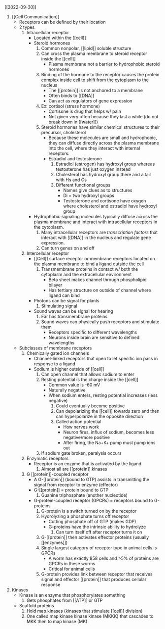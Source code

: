 [[2022-09-30]]

1. [[Cell Communication]]
	- Receptors can be defined by their location
	- 2 types
		1. Intracellular receptor
			- Located within the [[cell]]
			- Steroid hormones
				1. Common nonpolar, [[lipid]] soluble structure
				2. Can cross the plasma membrane to steroid receptor inside the [[cell]]
					- Plasma membrane not a barrier to hydrophobic steroid hormones 
				3. Binding of the hormone to the receptor causes the protein complex inside cell to shift from the cytoplasm to the nucleus
					- The [[protein]] is not anchored to a membrane
					- Often binds to [[DNA]]
					- Can act as regulators of gene expression
				4. Ex: cortisol (stress hormone)
					- Cortisone is drug that helps w/ pain
					- Not given very often because they last a while (do not break down in [[water]])
				5. Steroid hormones have similar chemical structures to their precursor, cholesterol 
					- Because these molecules are small and hydrophobic, they can diffuse directly across the plasma membrane into the cell, where they interact with internal receptors.
					- Estradiol and testosterone
						1. Estradiol (estrogen) has hydroxyl group whereas testosterone has just oxygen instead
						2. Cholesterol has hydroxyl group there and a tail with Hs and Cs
						3. Different functional groups
							- Names give clues as to structures
							- Di = two hydroxyl groups
							- Testosterone and cortisone have oxygen where cholesterol and estradiol have hydroxyl group
			- Hydrophobic signaling molecules typically diffuse across the plasma membrane and interact with intracellular receptors in the cytoplasm. 
				1. Many intracellular receptors are *transcription factors* that interact with [[DNA]] in the nucleus and regulate gene expression.
				2. Can turn genes on and off
		2. Intercellular receptor
			- [[Cell]] surface receptor or membrane receptors located on the plasma membrane to bind a ligand outside the cell
				1. Transmembrane proteins in contact w/ both the cytoplasm and the extracellular environment
					- Beta sheet makes channel through phospholipid bilayer
					- Has tertiary structure on outside of channel where ligand can bind
			- Photons can be signal for plants 
				1. Stimulating signal
			- Sound waves can be signal for hearing
				1. Ear has transmembrane proteins
				2. Sound waves can physically push receptors and stimulate them
					- Receptors specific to different wavelengths
					- Neurons inside brain are sensitive to defined wavelengths
	- Subclasses of membrane receptors
		1. Chemically gated ion channels 
			- Channel-linked receptors that open to let specific ion pass in response to a ligand
			- Sodium is higher outside of [[cell]]
				1. Can open channel that allows sodium to enter
				2. Resting potential is the charge inside the [[cell]]
					- Common value is -60 mV
					- Naturally negative
					- When sodium enters, resting potential increases (less negative)
						1. Could eventually become positive
						2. Can depolarizing the [[cell]] towards zero and then can hyperpolarize in the opposite direction
						3. Called action potential
							- How nerves work
							- Neuron fires, influx of sodium, becomes less negative/more positive
							- After firing, the Na+K+ pump must pump ions out
				3. If sodium gate broken, paralysis occurs
		2. Enzymatic receptors
			- Receptor is an enzyme that is activated by the ligand
				1. Almost all are [[protein]] kinases
		3. G [[protein]]-coupled receptor
			- A G-[[protein]] (bound to GTP) assists in transmitting the signal from receptor to enzyme (effector)
			- G-[[protein]] = protein bound to GTP
				1. Guanine triphosphate (another nucleotide)
			- G-protein-coupled receptor (GPCRs) = receptors bound to G-proteins
				1. G-protein is a switch turned on by the receptor
				2. Hydrolyzing a phosphate turns off receptor
					- Cutting phosphate off of GTP (makes GDP)
					- G-proteins have the intrinsic ability to hydrolyze 
						1. Can turn itself off after receptor turns it on
				3. G-[[protein]] then activates effector proteins (usually [[enzymes]])
				4. Single largest category of receptor type in animal cells is GPCRs
					- A worm has exactly 958 cells and >5% of proteins are GPCRs in these worms
					- Critical for animal cells
				5. G-protein provides link between receptor that receives signal and effector [[protein]] that produces cellular response
2. Kinases
	- Kinase is an enzyme that phosphorylates something
		1. Gets phosphates from [[ATP]] or GTP
	- Scaffold proteins
		1. Hold map kinases (kinases that stimulate [[cell]] division)
		2. One called map kinase kinase kinase (MKKK) that cascades to MKK then to map kinase (MK)